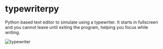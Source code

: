 # typewriterpy

Python based text editor to simulate using a typewriter. It starts in fullscreen and you cannot leave until exiting the program, helping you focus while writing.

![typewriter](https://github.com/hodge-py/TypeWriterPy/assets/105604814/e1a77f3b-0d19-44a7-aa15-78fa3d8fe419)
